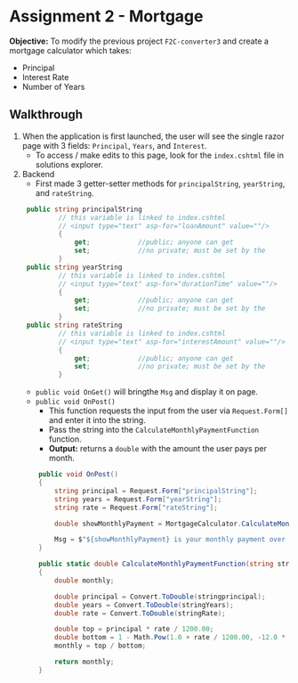 # Assignment 2 - Mortgage
**Objective:** To modify the previous project ``F2C-converter3`` and create a mortgage calculator which takes:  
* Principal
* Interest Rate
* Number of Years 

## Walkthrough
1. When the application is first launched, the user will see the single razor page with 3 fields: ``Principal``, ``Years``, and ``Interest``.  
   * To access / make edits to this page, look for the ``index.cshtml`` file in solutions explorer.  
2. Backend
   * First made 3 getter-setter methods for ``principalString``, ``yearString``, and ``rateString``.
   ```csharp
    public string principalString
            // this variable is linked to index.cshtml
            // <input type="text" asp-for="loanAmount" value=""/>
            {
                get;            //public; anyone can get
                set;            //no private; must be set by the 
            }
    public string yearString
            // this variable is linked to index.cshtml
            // <input type="text" asp-for="durationTime" value=""/>
            {
                get;            //public; anyone can get
                set;            //no private; must be set by the 
            }
    public string rateString
            // this variable is linked to index.cshtml
            // <input type="text" asp-for="interestAmount" value=""/>
            {
                get;            //public; anyone can get
                set;            //no private; must be set by the 
            }
    ```
    * ``public void OnGet()`` will bringthe ``Msg`` and display it on page.
    * ``public void OnPost()`` 
      * This function requests the input from the user via ``Request.Form[]`` and enter it into the string.
      * Pass the string into the ``CalculateMonthlyPaymentFunction`` function.
      * **Output:** returns a ``double`` with the amount the user pays per month. 
    ```csharp
        public void OnPost()
        {
            string principal = Request.Form["principalString"];
            string years = Request.Form["yearString"];
            string rate = Request.Form["rateString"];

            double showMonthlyPayment = MortgageCalculator.CalculateMonthlyPaymentFunction(principal, years, rate);

            Msg = $"${showMonthlyPayment} is your monthly payment over the course of {years} years at a rate of {rate}% interest.";
        }
    ```
    ```csharp
        public static double CalculateMonthlyPaymentFunction(string stringprincipal, string stringYears, string stringRate)
		{
			double monthly;

			double principal = Convert.ToDouble(stringprincipal);
			double years = Convert.ToDouble(stringYears);
			double rate = Convert.ToDouble(stringRate);

			double top = principal * rate / 1200.00;
			double bottom = 1 - Math.Pow(1.0 + rate / 1200.00, -12.0 * years);
			monthly = top / bottom;

			return monthly;
		}
    ```

